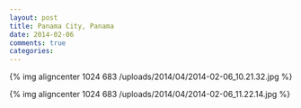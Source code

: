 ```yaml
---
layout: post
title: Panama City, Panama
date: 2014-02-06
comments: true
categories: 
---
```

{% img aligncenter 1024 683 /uploads/2014/04/2014-02-06_10.21.32.jpg %}

{% img aligncenter 1024 683 /uploads/2014/04/2014-02-06_11.22.14.jpg %}
